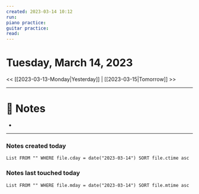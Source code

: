 ```yaml
---
created: 2023-03-14 10:12
run: 
piano practice: 
guitar practice: 
read: 
---
```



# Tuesday, March 14, 2023

<< [[2023-03-13-Monday|Yesterday]] | [[2023-03-15|Tomorrow]] >>

---


# 📝 Notes
- 

---
### Notes created today
```dataview
List FROM "" WHERE file.cday = date("2023-03-14") SORT file.ctime asc
```

### Notes last touched today
```dataview
List FROM "" WHERE file.mday = date("2023-03-14") SORT file.mtime asc
```